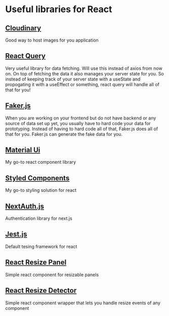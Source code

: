 # Useful libraries for React

## [Cloudinary](https://cloudinary.com/)

Good way to host images for you application

## [React Query](https://react-query.tanstack.com/)

Very useful library for data fetching. Will use this instead of axios from now on. On top of fetching the data
it also manages your server state for you. So instead of keeping track of your server state with a useState and
propogating it with a useEffect or something, react query will handle all of that for you!

## [Faker.js](https://www.npmjs.com/package/Faker)

When you are working on your frontend but do not have backend or any source of data set up yet, you usually have to hard code
your data for prototyping. Instead of having to hard code all of that, Faker.js does all of that for you. Faker.js can generate
the fake data for you.

## [Material Ui](https://material-ui.com/)

My go-to react component library

## [Styled Components](https://styled-components.com/)

My go-to styling solution for react

## [NextAuth.js](https://next-auth.js.org/)

Authentication library for next.js

## [Jest.js](https://jestjs.io/)

Default tesing framework for react

## [React Resize Panel](https://www.npmjs.com/package/react-resize-panel)

Simple react component for resizable panels

## [React Resize Detector](https://www.npmjs.com/package/react-resize-detector)

Simple react component wrapper that lets you handle resize events of any component

